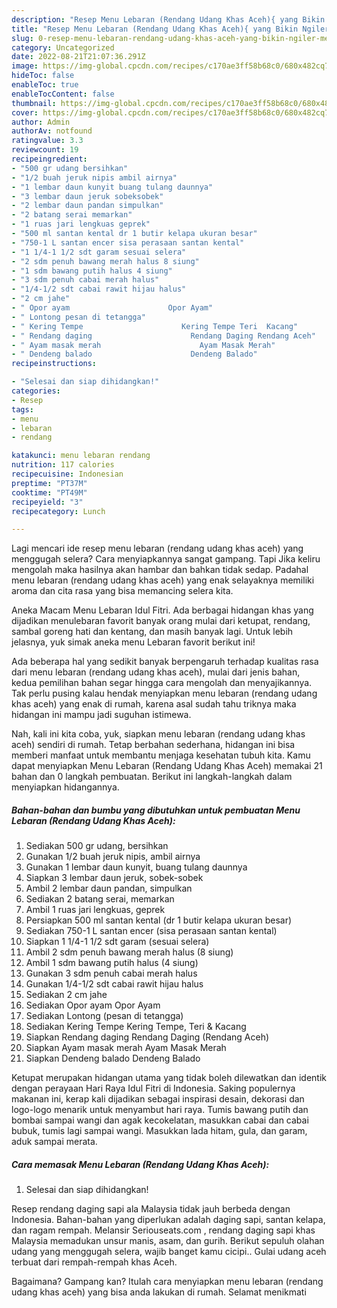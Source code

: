 ```yaml
---
description: "Resep Menu Lebaran (Rendang Udang Khas Aceh){ yang Bikin Ngiler,  Menu Buat lebaran"
title: "Resep Menu Lebaran (Rendang Udang Khas Aceh){ yang Bikin Ngiler,  Menu Buat lebaran"
slug: 0-resep-menu-lebaran-rendang-udang-khas-aceh-yang-bikin-ngiler-menu-buat-lebaran
category: Uncategorized
date: 2022-08-21T21:07:36.291Z
image: https://img-global.cpcdn.com/recipes/c170ae3ff58b68c0/680x482cq70/menu-lebaran-rendang-udang-khas-aceh-foto-resep-utama.jpg
hideToc: false
enableToc: true
enableTocContent: false
thumbnail: https://img-global.cpcdn.com/recipes/c170ae3ff58b68c0/680x482cq70/menu-lebaran-rendang-udang-khas-aceh-foto-resep-utama.jpg
cover: https://img-global.cpcdn.com/recipes/c170ae3ff58b68c0/680x482cq70/menu-lebaran-rendang-udang-khas-aceh-foto-resep-utama.jpg
author: Admin
authorAv: notfound
ratingvalue: 3.3
reviewcount: 19
recipeingredient:
- "500 gr udang bersihkan"
- "1/2 buah jeruk nipis ambil airnya"
- "1 lembar daun kunyit buang tulang daunnya"
- "3 lembar daun jeruk sobeksobek"
- "2 lembar daun pandan simpulkan"
- "2 batang serai memarkan"
- "1 ruas jari lengkuas geprek"
- "500 ml santan kental dr 1 butir kelapa ukuran besar"
- "750-1 L santan encer sisa perasaan santan kental"
- "1 1/4-1 1/2 sdt garam sesuai selera"
- "2 sdm penuh bawang merah halus 8 siung"
- "1 sdm bawang putih halus 4 siung"
- "3 sdm penuh cabai merah halus"
- "1/4-1/2 sdt cabai rawit hijau halus"
- "2 cm jahe"
- " Opor ayam                      Opor Ayam"
- " Lontong pesan di tetangga"
- " Kering Tempe                      Kering Tempe Teri  Kacang"
- " Rendang daging                      Rendang Daging Rendang Aceh"
- " Ayam masak merah                      Ayam Masak Merah"
- " Dendeng balado                      Dendeng Balado"
recipeinstructions:

- "Selesai dan siap dihidangkan!"
categories:
- Resep
tags:
- menu
- lebaran
- rendang

katakunci: menu lebaran rendang 
nutrition: 117 calories
recipecuisine: Indonesian
preptime: "PT37M"
cooktime: "PT49M"
recipeyield: "3"
recipecategory: Lunch

---
```



Lagi mencari ide resep menu lebaran (rendang udang khas aceh) yang menggugah selera? Cara menyiapkannya sangat gampang. Tapi Jika keliru mengolah maka hasilnya akan hambar dan bahkan tidak sedap. Padahal menu lebaran (rendang udang khas aceh) yang enak selayaknya memiliki aroma dan cita rasa yang bisa memancing selera kita.


Aneka Macam Menu Lebaran Idul Fitri. Ada berbagai hidangan khas yang dijadikan menulebaran favorit banyak orang mulai dari ketupat, rendang, sambal goreng hati dan kentang, dan masih banyak lagi. Untuk lebih jelasnya, yuk simak aneka menu Lebaran favorit berikut ini!

Ada beberapa hal yang sedikit banyak berpengaruh terhadap kualitas rasa dari menu lebaran (rendang udang khas aceh), mulai dari jenis bahan, kedua pemilihan bahan segar hingga cara mengolah dan menyajikannya. Tak perlu pusing kalau hendak menyiapkan menu lebaran (rendang udang khas aceh) yang enak di rumah, karena asal sudah tahu triknya maka hidangan ini mampu jadi suguhan istimewa.


Nah, kali ini kita coba, yuk, siapkan menu lebaran (rendang udang khas aceh) sendiri di rumah. Tetap berbahan sederhana, hidangan ini bisa memberi manfaat untuk membantu menjaga kesehatan tubuh kita. Kamu dapat menyiapkan Menu Lebaran (Rendang Udang Khas Aceh) memakai 21 bahan dan 0 langkah pembuatan. Berikut ini langkah-langkah dalam menyiapkan hidangannya.

<!--inarticleads1-->

##### Bahan-bahan dan bumbu yang dibutuhkan untuk pembuatan Menu Lebaran (Rendang Udang Khas Aceh):

1. Sediakan 500 gr udang, bersihkan
1. Gunakan 1/2 buah jeruk nipis, ambil airnya
1. Gunakan 1 lembar daun kunyit, buang tulang daunnya
1. Siapkan 3 lembar daun jeruk, sobek-sobek
1. Ambil 2 lembar daun pandan, simpulkan
1. Sediakan 2 batang serai, memarkan
1. Ambil 1 ruas jari lengkuas, geprek
1. Persiapkan 500 ml santan kental (dr 1 butir kelapa ukuran besar)
1. Sediakan 750-1 L santan encer (sisa perasaan santan kental)
1. Siapkan 1 1/4-1 1/2 sdt garam (sesuai selera)
1. Ambil 2 sdm penuh bawang merah halus (8 siung)
1. Ambil 1 sdm bawang putih halus (4 siung)
1. Gunakan 3 sdm penuh cabai merah halus
1. Gunakan 1/4-1/2 sdt cabai rawit hijau halus
1. Sediakan 2 cm jahe
1. Sediakan  Opor ayam                      Opor Ayam
1. Sediakan  Lontong (pesan di tetangga)
1. Sediakan  Kering Tempe                      Kering Tempe, Teri &amp; Kacang
1. Siapkan  Rendang daging                      Rendang Daging (Rendang Aceh)
1. Siapkan  Ayam masak merah                      Ayam Masak Merah
1. Siapkan  Dendeng balado                      Dendeng Balado


Ketupat merupakan hidangan utama yang tidak boleh dilewatkan dan identik dengan perayaan Hari Raya Idul Fitri di Indonesia. Saking populernya makanan ini, kerap kali dijadikan sebagai inspirasi desain, dekorasi dan logo-logo menarik untuk menyambut hari raya. Tumis bawang putih dan bombai sampai wangi dan agak kecokelatan, masukkan cabai dan cabai bubuk, tumis lagi sampai wangi. Masukkan lada hitam, gula, dan garam, aduk sampai merata. 

<!--inarticleads2-->

##### Cara memasak Menu Lebaran (Rendang Udang Khas Aceh):


1. Selesai dan siap dihidangkan!

Resep rendang daging sapi ala Malaysia tidak jauh berbeda dengan Indonesia. Bahan-bahan yang diperlukan adalah daging sapi, santan kelapa, dan ragam rempah. Melansir Seriouseats.com , rendang daging sapi khas Malaysia memadukan unsur manis, asam, dan gurih. Berikut sepuluh olahan udang yang menggugah selera, wajib banget kamu cicipi.. Gulai udang aceh terbuat dari rempah-rempah khas Aceh. 

Bagaimana? Gampang kan? Itulah cara menyiapkan menu lebaran (rendang udang khas aceh) yang bisa anda lakukan di rumah. Selamat menikmati
